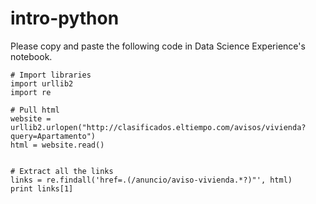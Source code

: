 # intro-python

Please copy and paste the following code in Data Science Experience's notebook.

```{python}
# Import libraries
import urllib2
import re

# Pull html
website = urllib2.urlopen("http://clasificados.eltiempo.com/avisos/vivienda?query=Apartamento")
html = website.read()


# Extract all the links
links = re.findall('href=.(/anuncio/aviso-vivienda.*?)"', html)
print links[1]

```
